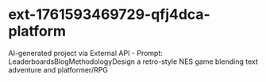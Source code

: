 # ext-1761593469729-qfj4dca-platform
AI-generated project via External API - Prompt: LeaderboardsBlogMethodologyDesign a retro-style NES game blending text adventure and platformer/RPG 
